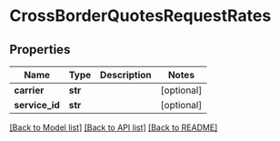 # CrossBorderQuotesRequestRates

## Properties
Name | Type | Description | Notes
------------ | ------------- | ------------- | -------------
**carrier** | **str** |  | [optional] 
**service_id** | **str** |  | [optional] 

[[Back to Model list]](../README.md#documentation-for-models) [[Back to API list]](../README.md#documentation-for-api-endpoints) [[Back to README]](../README.md)


